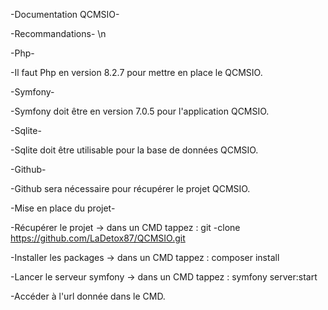 -Documentation QCMSIO-

-Recommandations-
\n


  -Php-
  
  -Il faut Php en version 8.2.7 pour mettre en place le QCMSIO.

  -Symfony-
  
  -Symfony doit être en version 7.0.5 pour l'application QCMSIO.

  -Sqlite-
  
  -Sqlite doit être utilisable pour la base de données QCMSIO.

  -Github-
  
  -Github sera nécessaire pour récupérer le projet QCMSIO.
  

-Mise en place du projet-



  -Récupérer le projet -> dans un CMD tappez : git -clone https://github.com/LaDetox87/QCMSIO.git
  
  -Installer les packages -> dans un CMD tappez : composer install
  
  -Lancer le serveur symfony -> dans un CMD tappez : symfony server:start
  
  -Accéder à l'url donnée dans le CMD.
